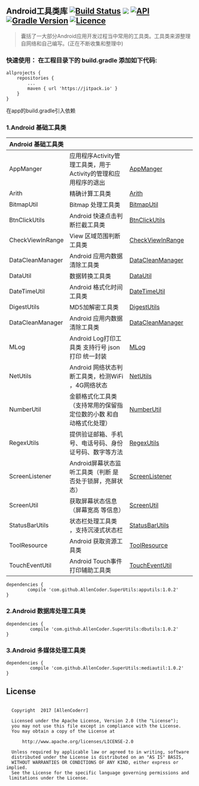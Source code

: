

##  Android工具类库 [![Build Status](https://travis-ci.org/AllenCoder/SuperUtils.svg?branch=master)](https://travis-ci.org/AllenCoder/SuperUtils) [![](https://jitpack.io/v/AllenCoder/SuperUtils.svg)](https://jitpack.io/#AllenCoder/SuperUtils)  [![API](https://img.shields.io/badge/API-14%2B-blue.svg?style=flat)](https://android-arsenal.com/api?level=14) [![Gradle Version](https://img.shields.io/badge/gradle-3.4-green.svg)](https://docs.gradle.org/current/release-notes) [![Licence](https://img.shields.io/badge/licence-Apache-blue.svg)](http://www.apache.org/licenses/LICENSE-2.0)
  
>囊括了一大部分Android应用开发过程当中常用的工具类。工具类来源整理自网络和自己编写。(正在不断收集和整理中)



### 快速使用： 在工程目录下的 build.gradle 添加如下代码:


```
allprojects {
    repositories {
        ...
        maven { url 'https://jitpack.io' }
    }
}

```

在app的build.gradle引入依赖

### 1.Android 基础工具类

| Android 基础工具类 |                                                                |     |     |
| ------------------ | -------------------------------------------------------------- | --- | --- |
| AppManger          | 应用程序Activity管理工具类，用于Activity的管理和应用程序的退出 |  [AppManger][1]   |     |
| Arith              | 精确计算工具类                                                 |   [Arith][2]   |     |
| BitmapUtil         | Bitmap 处理工具类                                              |   [BitmapUtil][3]   |     |
| BtnClickUtils          |Android 快速点击判断拦截工具类 | [BtnClickUtils][4]     |     |
| CheckViewInRange              | View 区域范围判断工具类                                                 |  [CheckViewInRange][5]    |     |
| DataCleanManager         | Android 应用内数据清除工具类                                              |    [DataCleanManager][6]  |     |
| DataUtil          |数据转换工具类 |   [DataUtil][7]   |     |
| DateTimeUtil              | Android 格式化时间工具类                                                 |  [DateTimeUtil][8]    |     |
| DigestUtils         |MD5加解密工具类                                           |    [DigestUtils][9]  |     |
| DataCleanManager         | Android 应用内数据清除工具类                                              |    [DataCleanManager][10]  |     |
| MLog          | Android Log打印工具类 支持行号 json打印 统一封装|    [MLog][11]  |     |
| NetUtils              | Android 网络状态判断工具类，检测WiFi ，4G网络状态                                                 |    [NetUtils][12]  |     |
| NumberUtil         |  金额格式化工具类（支持常用的保留指定位数的小数 和自动格式化处理）                                           |   [NumberUtil][12]   |     |
| RegexUtils          |提供验证邮箱、手机号、电话号码、身份证号码、数字等方法|    [RegexUtils][13]  |     |
| ScreenListener              | Android屏幕状态监听工具类（判断 是否处于锁屏，亮屏状态）                                                 |   [ScreenListener][14]   |     |
| ScreenUtil         |  获取屏幕状态信息 （屏幕宽高 等信息）                                        |    [ScreenUtil][15]  |     |
| StatusBarUtils          |状态栏处理工具类 ，支持沉浸式状态栏|    [StatusBarUtils][16]  |     |
| ToolResource              | Android 获取资源工具类                                                 |  [ToolResource][17]    |     |
| TouchEventUtil         |  Android Touch事件打印辅助工具类                                      |    [TouchEventUtil][18]  |     |

```
dependencies {
        compile 'com.github.AllenCoder.SuperUtils:apputils:1.0.2'
}
```
### 2.Android 数据库处理工具类

```
dependencies {
         compile 'com.github.AllenCoder.SuperUtils:dbutils:1.0.2'
}
```

### 3.Android 多媒体处理工具类

```
dependencies {
         compile 'com.github.AllenCoder.SuperUtils:mediautil:1.0.2'
}

```
## License

```

  Copyright  2017 [AllenCoderr]
 
  Licensed under the Apache License, Version 2.0 (the "License");
  you may not use this file except in compliance with the License.
  You may obtain a copy of the License at
 
      http://www.apache.org/licenses/LICENSE-2.0
 
  Unless required by applicable law or agreed to in writing, software
  distributed under the License is distributed on an "AS IS" BASIS,
  WITHOUT WARRANTIES OR CONDITIONS OF ANY KIND, either express or implied.
  See the License for the specific language governing permissions and
 limitations under the License.

```


[1]: https://github.com/AllenCoder/SuperUtils/blob/master/apputils/src/main/java/com/allen/apputils/AppManger.java
[2]: https://github.com/AllenCoder/SuperUtils/blob/master/apputils/src/main/java/com/allen/apputils/Arith.java
[3]: https://github.com/AllenCoder/SuperUtils/blob/master/apputils/src/main/java/com/allen/apputils/BitmapUtil.java
[4]: https://github.com/AllenCoder/SuperUtils/blob/master/apputils/src/main/java/com/allen/apputils/BtnClickUtils.java
[5]: https://github.com/AllenCoder/SuperUtils/blob/master/apputils/src/main/java/com/allen/apputils/CheckViewInRange.java
[6]: https://github.com/AllenCoder/SuperUtils/blob/master/apputils/src/main/java/com/allen/apputils/DataCleanManager.java 
[7]: https://github.com/AllenCoder/SuperUtils/blob/master/apputils/src/main/java/com/allen/apputils/DataUtil.java

[8]: https://github.com/AllenCoder/SuperUtils/blob/master/apputils/src/main/java/com/allen/apputils/DateTimeUtil.java
[9]: https://github.com/AllenCoder/SuperUtils/blob/master/apputils/src/main/java/com/allen/apputils/DigestUtils.java
[10]: https://github.com/AllenCoder/SuperUtils/blob/master/apputils/src/main/java/com/allen/apputils/DataCleanManager.java
[11]: https://github.com/AllenCoder/SuperUtils/blob/master/apputils/src/main/java/com/allen/apputils/MLog.java
[12]: https://github.com/AllenCoder/SuperUtils/blob/master/apputils/src/main/java/com/allen/apputils/NetUtils.java
[13]: https://github.com/AllenCoder/SuperUtils/blob/master/apputils/src/main/java/com/allen/apputils/RegexUtils.java 
[14]: https://github.com/AllenCoder/SuperUtils/blob/master/apputils/src/main/java/com/allen/apputils/ScreenListener.java

[15]: https://github.com/AllenCoder/SuperUtils/blob/master/apputils/src/main/java/com/allen/apputils/ScreenUtil.java
[16]: https://github.com/AllenCoder/SuperUtils/blob/master/apputils/src/main/java/com/allen/apputils/StatusBarUtils.java
[17]: https://github.com/AllenCoder/SuperUtils/blob/master/apputils/src/main/java/com/allen/apputils/ToolResource.java
[18]: https://github.com/AllenCoder/SuperUtils/blob/master/apputils/src/main/java/com/allen/apputils/TouchEventUtil.java
